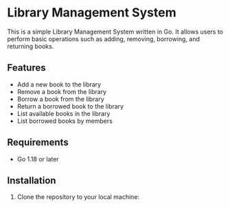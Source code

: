 # Library Management System

This is a simple Library Management System written in Go. It allows users to perform basic operations such as adding, removing, borrowing, and returning books.

## Features

- Add a new book to the library
- Remove a book from the library
- Borrow a book from the library
- Return a borrowed book to the library
- List available books in the library
- List borrowed books by members

## Requirements

- Go 1.18 or later

## Installation

1. Clone the repository to your local machine:
